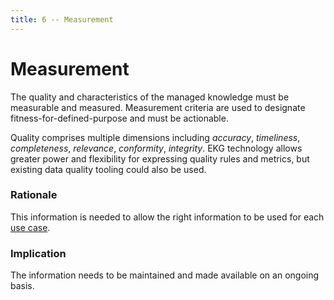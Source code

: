 ```yaml
---
title: 6 -- Measurement
---
```

# Measurement

<!--summary-start-->
The quality and characteristics of the managed knowledge must be measurable and measured.
Measurement criteria are used to designate fitness-for-defined-purpose and must be actionable.
<!--summary-end-->

Quality comprises multiple dimensions including _accuracy_, _timeliness_, _completeness_, _relevance_, 
_conformity_, _integrity_. 
EKG technology allows greater power and flexibility for expressing quality rules and metrics, 
but existing data quality tooling could also be used.

### Rationale

This information is needed to allow the right information to be used for each [use case](https://method.ekgf.org/concept/use-case/).

### Implication

The information needs to be maintained and made available on an ongoing basis.
